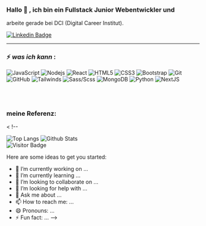 ### __Hallo__  👋 ,  ich bin ein Fullstack Junior Webentwickler und  <br>
arbeite gerade  bei DCI (Digital Career Institut). 
<br>

[![Linkedin Badge](https://img.shields.io/badge/-Antonio-blue?style=flat-square&logo=Linkedin&logoColor=white&link=https://www.linkedin.com/in/antonio-champi-h/)](https://www.linkedin.com/in/antonio-champi-h/)

<hr>

### ⚡ ___was ich kann___ :
 
<!-- <img align="left" alt="JavaScript" width="26px" src="https://cdn.jsdelivr.net/gh/devicons/devicon/icons/javascript/javascript-original.svg" style="padding-right:10px;" />
<img align="left" alt="HTML5" width="26px" src="https://cdn.jsdelivr.net/gh/devicons/devicon/icons/html5/html5-original.svg" style="padding-right:10px;" />
<img align="left" alt="CSS3" width="26px" src="https://cdn.jsdelivr.net/gh/devicons/devicon/icons/css3/css3-original.svg" style="padding-right:10px;" />
<img align="left" alt="Visual Studio Code" width="26px" src="https://cdn.jsdelivr.net/gh/devicons/devicon/icons/vscode/vscode-original.svg" style="padding-right:10px;" />
<img align="left" alt="React" width="26px" src="https://cdn.jsdelivr.net/gh/devicons/devicon/icons/react/react-original.svg" style="padding-right:10px;" />
<img align="left" alt="Node.js" width="26px" src="https://cdn.jsdelivr.net/gh/devicons/devicon/icons/nodejs/nodejs-original.svg" style="padding-right:10px;" />
<img align="left" alt="MongoDB" width="26px" src="https://cdn.jsdelivr.net/gh/devicons/devicon/icons/mongodb/mongodb-original.svg" style="padding-right:10px;" />
<img align="left" alt="Git" width="26px" src="https://cdn.jsdelivr.net/gh/devicons/devicon/icons/git/git-original.svg" style="padding-right:10px;" />
<img align="left" alt="GitHub" width="26px" src="https://user-images.githubusercontent.com/3369400/139447912-e0f43f33-6d9f-45f8-be46-2df5bbc91289.png" style="padding-right:10px;" />
<img align="left" alt="GitHub" width="26px" src="https://user-images.githubusercontent.com/3369400/139448065-39a229ba-4b06-434b-bc67-616e2ed80c8f.png" /> -->

<!--
![JavaScript](https://img.shields.io/badge/-JavaScript-black?style=flat-square&logo=javascript)
![Nodejs](https://img.shields.io/badge/-Nodejs-black?style=flat-square&logo=Node.js)
![React](https://img.shields.io/badge/-React-black?style=flat-square&logo=react)
![Python](https://img.shields.io/badge/-Python-black?style=flat-square&logo=Python)
![HTML5](https://img.shields.io/badge/-HTML5-E34F26?style=flat-square&logo=html5&logoColor=white)
![CSS3](https://img.shields.io/badge/-CSS3-1572B6?style=flat-square&logo=css3)
![Bootstrap](https://img.shields.io/badge/-Bootstrap-563D7C?style=flat-square&logo=bootstrap)
![MongoDB](https://img.shields.io/badge/-MongoDB-black?style=flat-square&logo=mongodb)
![Git](https://img.shields.io/badge/-Git-black?style=flat-square&logo=git)
![GitHub](https://img.shields.io/badge/-GitHub-181717?style=flat-square&logo=github) 
-->
![JavaScript](https://img.shields.io/badge/JavaScript-Advanced-blue)
![Nodejs](https://img.shields.io/badge/Node.Js-Advanced-blue)
![React](https://img.shields.io/badge/React-Advanced-blue)
![HTML5](https://img.shields.io/badge/HTML5-Advanced-blue)
![CSS3](https://img.shields.io/badge/CCS3-Advanced-blue)
![Bootstrap](https://img.shields.io/badge/Bootstrap-Advanced-blue)
![Git](https://img.shields.io/badge/Git-Advanced-blue)
![GitHub](https://img.shields.io/badge/GitHub-Advanced-blue)
![Tailwinds](https://img.shields.io/badge/Tailwinds-Intermedia-8A2BE2)
![Sass/Scss](https://img.shields.io/badge/Sass%2Fscss-Intermedia-8A2BE2)
![MongoDB](https://img.shields.io/badge/MongoDB-Intermedia-8A2BE2)
![Python](https://img.shields.io/badge/Python-Beginner-yellow)
![NextJS](https://img.shields.io/badge/NextJs-Beginner-yellow)



<br><br>

### __meine Referenz:__ 
< !--<br>


![Top Langs](https://github-readme-stats.vercel.app/api/top-langs/?username=a-champi&theme=dark&show_icons=true)
![Github Stats](https://github-readme-stats.vercel.app/api?username=a-champi&theme=dark&show_icons=true) <br>
![Visitor Badge](https://visitor-badge.laobi.icu/badge?page_id=a-champi.a-champi)
 <!--
![Github stats](https://github-readme-stats.vercel.app/api?username=a-champi)
![Anurag's GitHub stats](https://github-readme-stats.vercel.app/api?username=anuraghazra&theme=dark&show_icons=true)
![Github Stats](https://github-readme-stats.vercel.app/api?username=a-champi&count_private=true&show_icons=true&include_all_commits=true)
![Top Langs](https://github-readme-stats.vercel.app/api/top-langs/?username=a-champi&hide=TeX&layout=compact)

-->
Here are some ideas to get you started:

- 🔭 I’m currently working on ...
- 🌱 I’m currently learning ...
- 👯 I’m looking to collaborate on ...
- 🤔 I’m looking for help with ...
- 💬 Ask me about ...
- 📫 How to reach me: ...
- 😄 Pronouns: ...
- ⚡ Fun fact: ...
-->

